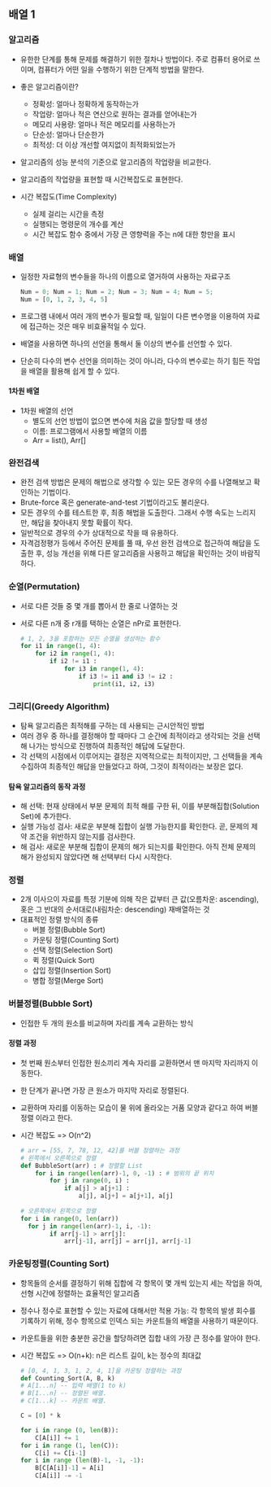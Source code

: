 ## 배열 1

### 알고리즘

* 유한한 단계를 통해 문제를 해결하기 위한 절차나 방법이다. 주로 컴퓨터 용어로 쓰이며, 컴퓨터가 어떤 일을 수행하기 위한 단계적 방법을 말한다.

* 좋은 알고리즘이란?
  * 정확성: 얼마나 정확하게 동작하는가
  * 작업량: 얼마나 적은 연산으로 원하는 결과를 얻어내는가
  * 메모리 사용량: 얼마나 적은 메모리를 사용하는가
  * 단순성: 얼마나 단순한가
  * 최적성: 더 이상 개선할 여지없이 최적화되었는가
* 알고리즘의 성능 분석의 기준으로 알고리즘의 작업량을 비교한다.
* 알고리즘의 작업량을 표현할 때 시간복잡도로 표현한다.
* 시간 복잡도(Time Complexity)
  * 실제 걸리는 시간을 측정
  * 실행되는 명령문의 개수를 계산
  * 시간 복잡도 함수 중에서 가장 큰 영향력을 주는 n에 대한 항만을 표시



### 배열

* 일정한 자료형의 변수들을 하나의 이름으로 열거하여 사용하는 자료구조

  ```python
  Num = 0; Num = 1; Num = 2; Num = 3; Num = 4; Num = 5;
  Num = [0, 1, 2, 3, 4, 5]
  ```

* 프로그램 내에서 여러 개의 변수가 필요할 때, 일일이 다른 변수명을 이용하여 자료에 접근하는 것은 매우 비효율적일 수 있다.
* 배열을 사용하면 하나의 선언을 통해서 둘 이상의 변수를 선언할 수 있다.
* 단순히 다수의 변수 선언을 의미하는 것이 아니라, 다수의 변수로는 하기 힘든 작업을 배열을 활용해 쉽게 할 수 있다.

#### 1차원 배열

* 1차원 배열의 선언
  * 별도의 선언 방법이 없으면 변수에 처음 값을 할당할 때 생성
  * 이름: 프로그램에서 사용할 배열의 이름
  * Arr = list(), Arr[]



### 완전검색

* 완전 검색 방법은 문제의 해법으로 생각할 수 있는 모든 경우의 수를 나열해보고 확인하는 기법이다.
* Brute-force 혹은 generate-and-test 기법이라고도 불리운다.
* 모든 경우의 수를 테스트한 후, 최종 해법을 도출한다. 그래서 수행 속도는 느리지만, 해답을 찾아내지 못할 확률이 작다.
* 일반적으로 경우의 수가 상대적으로 작을 때 유용하다.
* 자격검정평가 등에서 주어진 문제를 풀 때, 우선 완전 검색으로 접근하여 해답을 도출한 후, 성능 개선을 위해 다른 알고리즘을 사용하고 해답을 확인하는 것이 바람직하다.



### 순열(Permutation)

* 서로 다른 것들 중 몇 개를 뽑아서 한 줄로 나열하는 것

* 서로 다른 n개 중 r개를 택하는 순열은 nPr로 표현한다.

  ```python
  # 1, 2, 3을 포함하는 모든 순열을 생성하는 함수
  for i1 in range(1, 4):
      for i2 in range(1, 4):
          if i2 != i1 :
              for i3 in range(1, 4):
                  if i3 != i1 and i3 != i2 :
                      print(i1, i2, i3)
  ```

  

### 그리디(Greedy Algorithm)

* 탐욕 알고리즘은 최적해를 구하는 데 사용되는 근시안적인 방법
* 여러 경우 중 하나를 결정해야 할 때마다 그 순간에 최적이라고 생각되는 것을 선택해 나가는 방식으로 진행하여 최종적인 해답에 도달한다.
* 각 선택의 시점에서 이루어지는 결정은 지역적으로는 최적이지만, 그 선택들을 계속 수집하여 최종적인 해답을 만들었다고 하여, 그것이 최적이라는 보장은 없다.

#### 탐욕 알고리즘의 동작 과정

* 해 선택: 현재 상태에서 부분 문제의 최적 해를 구한 뒤, 이를 부분해집합(Solution Set)에 추가한다.
* 실행 가능성 검사: 새로운 부분해 집합이 실행 가능한지를 확인한다. 곧, 문제의 제약 조건을 위반하지 않는지를 검사한다.
* 해 검사: 새로운 부분해 집합이 문제의 해가 되는지를 확인한다. 아직 전체 문제의 해가 완성되지 않았다면 해 선택부터 다시 시작한다.



### 정렬

* 2개 이사으이 자료를 특정 기분에 의해 작은 값부터 큰 값(오름차운: ascending), 홋은 그 반대의 순서대로(내림차순: descending) 재배열하는 것
* 대표적인 정렬 방식의 종류
  * 버블 정렬(Bubble Sort)
  * 카운팅 정렬(Counting Sort)
  * 선택 정렬(Selection Sort)
  * 퀵 정렬(Quick Sort)
  * 삽입 정렬(Insertion Sort)
  * 병합 정렬(Merge Sort)



### 버블정렬(Bubble Sort)

* 인접한 두 개의 원소를 비교하며 자리를 계속 교환하는 방식

#### 정렬 과정

* 첫 번째 원소부터 인접한 원소끼리 계속 자리를 교환하면서 맨 마지막 자리까지 이동한다.

* 한 단계가 끝나면 가장 큰 원소가 마지막 자리로 정렬된다.

* 교환하며 자리를 이동하는 모습이 물 위에 올라오는 거품 모양과 같다고 하여 버블정렬 이라고 한다.

* 시간 복잡도 => O(n^2)

  ```python
  # arr = [55, 7, 78, 12, 42]를 버블 정렬하는 과정
  # 왼쪽에서 오른쪽으로 정렬
  def BubbleSort(arr) : # 정렬할 List
      for i in range(len(arr)-1, 0, -1) : # 범위의 끝 위치
          for j in range(0, i) :
              if a[j] > a[j+1] :
                  a[j], a[j+] = a[j+1], a[j]
                
  # 오른쪽에서 왼쪽으로 정렬
  for i in range(0, len(arr))
  	for j in range(len(arr)-1, i, -1):
          if arr[j-1] > arr[j]:
              arr[j-1], arr[j] = arr[j], arr[j-1]
  ```
  
  

### 카운팅정렬(Counting Sort)

* 항목들의 순서를 결정하기 위해 집합에 각 항목이 몇 개씩 있는지 세는 작업을 하여, 선형 시간에 정렬하는 효율적인 알고리즘

* 정수나 정수로 표현할 수 있는 자료에 대해서만 적용 가능: 각 항목의 발생 회수를 기록하기 위해, 정수 항목으로 인덱스 되는 카운트들의 배열을 사용하기 때문이다.

* 카운트들을 위한 충분한 공간을 할당하려면 집합 내의 가장 큰 정수를 알아야 한다.

* 시간 복잡도 => O(n+k): n은 리스트 길이, k는 정수의 최대값

  ```python
  # [0, 4, 1, 3, 1, 2, 4, 1]을 카운팅 정렬하는 과정
  def Counting_Sort(A, B, k)
  # A[1...n] -- 입력 배열(1 to k)
  # B[1...n] -- 정렬된 배열.
  # C[1...k] -- 카운트 배열.
  
  C = [0] * k
  
  for i in range (0, len(B)):
      C[A[i]] += 1
  for i in range (1, len(C)):
      C[i] += C[i-1]
  for i in range (len(B)-1, -1, -1):
      B[C[A[i]]-1] = A[i]
      C[A[i]] -= -1
  ```

  